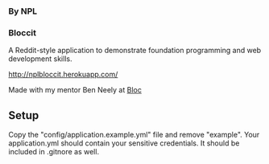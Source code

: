 ### By NPL
### Bloccit

A Reddit-style application to demonstrate foundation programming and web development skills.

http://nplbloccit.herokuapp.com/

Made with my mentor Ben Neely at [Bloc](http://bloc.io)

## Setup
Copy the "config/application.example.yml" file and remove "example". Your application.yml should contain your sensitive credentials. It should be included in .gitnore as well.